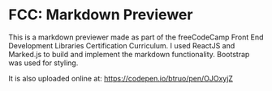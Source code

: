 # FCC: Markdown Previewer
This is a markdown previewer made as part of the freeCodeCamp Front End Development Libraries Certification Curriculum.
I used ReactJS and Marked.js to build and implement the markdown functionality. Bootstrap was used for styling.

It is also uploaded online at: 
https://codepen.io/btruo/pen/OJOxyjZ
